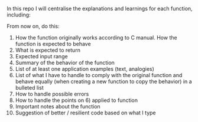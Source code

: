 In this repo I will centralise the explanations and learnings for each function, including: 

From now on, do this: 

1) How the function originally works according to C manual. How the function is expected to behave
2) What is expected to return 
3) Expected input range 
4) Summary of the behavior of the function
5) List of at least one application examples (text, analogies) 
6) List of what I have to handle to comply with the original function and behave equally (when creating a new function to copy the behavior) in a bulleted list 
7) How to handle possible errors 
8) How to handle the points on 6) applied to function
9) Important notes about the function
10) Suggestion of better / resilient code based on what I type 
